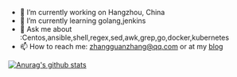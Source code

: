 - 🔭 I’m currently working on Hangzhou, China
- 🌱 I’m currently learning golang,jenkins
- 💬 Ask me about :Centos,ansible,shell,regex,sed,awk,grep,go,docker,kubernetes
- 📫 How to reach me: zhangguanzhang@qq.com or at my [blog](https://zhangguanzhang.github.io)

[![Anurag's github stats](https://github-readme-stats.vercel.app/api?username=zhangguanzhang)](https://github.com/anuraghazra/github-readme-stats)

